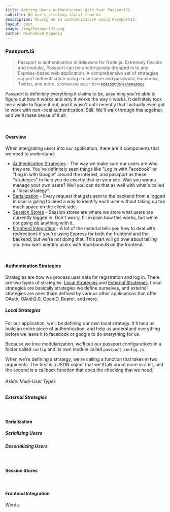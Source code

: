 ```yaml
---
title: Getting Users Authenticated With Your PassportJS
subtitle: No one's stealing (data) from us.
description: Moving on to authentication using PassportJS.
layout: post
image: /img/PassportJS.svg
author: Mushaheed Kapadia
---
```


### PassportJS

>Passport is authentication middleware for Node.js. Extremely flexible and modular, Passport can be unobtrusively dropped in to any Express-based web application. A comprehensive set of strategies support authentication using a username and password, Facebook, Twitter, and more. <small><em>Shamelessly stolen from [PassportJS's Homepage](http://passportjs.org).</em></small>

Passport is definitely everything it claims to be, assuming you're able to figure out how it works and why it works the way it works. It definitely took me a while to figure it out, and it wasn't until recently that I actually even got to work with non-local authentication. Still. We'll walk through this together, and we'll make sense of it all. 

<br />

#### Overview

When intergrating users into our application, there are 4 components that we need to understand: 

 * [Authentication Strategies](#authentication-stratgies) - The way we make sure our users are who they are. You've definitely seen things like "Log in with Facebook" or "Log in with Google" around the internet, and passport as these "strategies" to help you do exactly that on your site. Wait you wanna manage your own users? Well you can do that as well with what's called a "local strategy".
 * [Serialization](#serialization) - Every request that gets sent to the backend from a logged in user is going to need a way to identify each user without taking up too much space on the client side. 
 * [Session Stores](#session-stores) - Session stores are where we store what users are currently logged in. Don't worry, I'll explain how this works, but we're not going do anything with it. 
 * [Frontend Integration](#frontend-integration) - A lot of the material tells you how to deal with redirections if you're using Express for both the frontend and the backend, but we're not doing that. This part will go over about telling you how we'll identify users with BackboneJS on the frontend. 

<br />

#### Authentication Strategies

Strategies are how we process user data for registration and log in. There are two types of strategies: [Local Strategies](#local-stratgies) and [External Strategies](#external-strategies). Local strategies are basically strategies we define ourselves, and external strategies are ones thare defined by various other applications that offer OAuth, OAuth2.0, OpenID, Bearer, and [more](http://passportjs.org/docs/providers).

##### Local Strategies

For our application, we'll be defining our own local strategy. It'll help us build an entire piece of authentication, and help us understand everything before we leave it to facebook or google to do everything for us. 

Because we love modularization, we'll put our passport configurations in a folder called `config` and its own module called `passport_config.js`. 

When we're defining a strategy, we're calling a function that takes in two arguments. The first is a JSON object that we'll talk about more in a bit, and the second is a callback function that does the checking that we need. 

###### Aside: Multi-User Types


##### External Strategies

<br/>

#### Serialization

##### Serializing Users

##### Deserializing Users

<br />

#### Session Stores 


<br />

#### Frontend Integration

Words.

<br />
